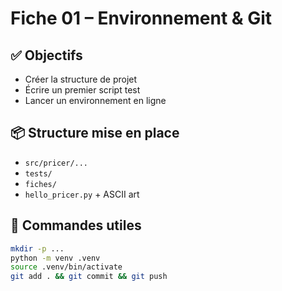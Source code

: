# Fiche 01 – Environnement & Git

## ✅ Objectifs
- Créer la structure de projet
- Écrire un premier script test
- Lancer un environnement en ligne

## 📦 Structure mise en place
- `src/pricer/...`
- `tests/`
- `fiches/`
- `hello_pricer.py` + ASCII art

## 🔧 Commandes utiles
```bash
mkdir -p ...
python -m venv .venv
source .venv/bin/activate
git add . && git commit && git push
